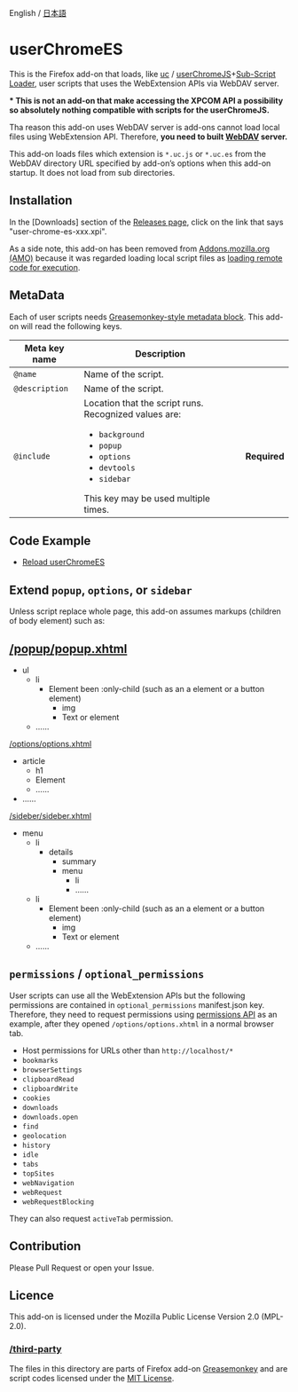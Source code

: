 English / [日本語](readme.ja.md)

userChromeES
============
This is the Firefox add-on that loads, like [uc] / [userChromeJS]+[Sub-Script Loader], user scripts that uses the WebExtension APIs via WebDAV server.

**\* This is not an add-on that make accessing the XPCOM API a possibility so absolutely nothing compatible with scripts for the userChromeJS.**

Tha reason this add-on uses WebDAV server is add-ons cannot load local files using WebExtension API. Therefore, **you need to built [WebDAV] server.**

This add-on loads files which extension is `*.uc.js` or `*.uc.es` from the WebDAV directory URL specified by add-on’s options when this add-on startup. It does not load from sub directories.

[uc]: https://addons.mozilla.org/firefox/addon/uc/ "userChromeJS + Sub-Script/Overlay Loader"
[userChromeJS]: http://userchromejs.mozdev.org/ "userChromeJS allows complete chrome customization when an extension is excessive."
[Sub-Script Loader]: https://github.com/alice0775/userChrome.js/blob/master/userChrome.js "automatically includes all files ending in .uc.xul and .uc.js from the profile’s chrome folder"
[WebDAV]: https://ja.wikipedia.org/wiki/WebDAV "Web Distributed Authoring and Versioning (WebDAV) is an extension of the Hypertext Transfer Protocol (HTTP) that allows clients to perform remote Web content authoring operations."

Installation
------------
In the [Downloads] section of the [Releases page], click on the link that says "user-chrome-es-xxx.xpi".

As a side note, this add-on has been removed from [Addons.mozilla.org (AMO)] because it was regarded loading local script files as [loading remote code for execution].

[Releases page]: https://github.com/esperecyan/user-chrome-es/releases
[loading remote code for execution]: https://extensionworkshop.com/documentation/publish/add-on-policies/#development-practices
[Addons.mozilla.org (AMO)]: https://addons.mozilla.org/

MetaData
--------
Each of user scripts needs [Greasemonkey-style metadata block]. This add-on will read the following keys.

| Meta key name  | Description          |   |   
|----------------|----------------------|---|
| `@name`        | Name of the script.  |   |
| `@description` | Name of the script.  |   |
| `@include`     | Location that the script runs. Recognized values are:<ul><li><code>background</code></li><li><code>popup</code></li><li><code>options</code></li><li><code>devtools</code></li><li><code>sidebar</code></li></ul>This key may be used multiple times. | **Required** |

[Greasemonkey-style metadata block]: https://wiki.greasespot.net/Metadata_Block#Syntax

Code Example
------------
- [Reload userChromeES](https://greasyfork.org/scripts/34246/code)

Extend `popup`, `options`, or `sidebar`
---------------------------------------
Unless script replace whole page, this add-on assumes markups (children of body element) such as:

[/popup/popup.xhtml](popup/popup.xhtml)
---------------------------------------
- ul
	+ li
		* Element been :only-child (such as an a element or a button element)
			- img
			- Text or element
	+ ……

[/options/options.xhtml](options/options.xhtml)
- article
	+ h1
	+ Element
	+ ……
- ……

[/sideber/sideber.xhtml](options/options.xhtml)
- menu
	+ li
		* details
			- summary
			- menu
				+ li
				+ ……
	+ li
		* Element been :only-child (such as an a element or a button element)
			- img
			- Text or element
	+ ……

`permissions` / `optional_permissions`
--------------------------------------
User scripts can use all the WebExtension APIs but the following permissions are contained in `optional_permissions` manifest.json key.
Therefore, they need to request permissions using [permissions API] as an example, after they opened `/options/options.xhtml` in a normal browser tab.

- Host permissions for URLs other than `http://localhost/*`
- `bookmarks`
- `browserSettings`
- `clipboardRead`
- `clipboardWrite`
- `cookies`
- `downloads`
- `downloads.open`
- `find`
- `geolocation`
- `history`
- `idle`
- `tabs`
- `topSites`
- `webNavigation`
- `webRequest`
- `webRequestBlocking`

They can also request `activeTab` permission.

[permissions API]: https://developer.mozilla.org/Add-ons/WebExtensions/API/permissions

Contribution
------------
Please Pull Request or open your Issue.

Licence
-------
This add-on is licensed under the Mozilla Public License Version 2.0 (MPL-2.0).

[Mozilla Public License Version 2.0]: https://www.mozilla.org/MPL/2.0/

### [/third-party](third-party)
The files in this directory are parts of Firefox add-on [Greasemonkey] and are script codes licensed under the [MIT License].

[Greasemonkey]: https://github.com/greasemonkey/greasemonkey/
[MIT License]: https://opensource.org/licenses/mit-license
